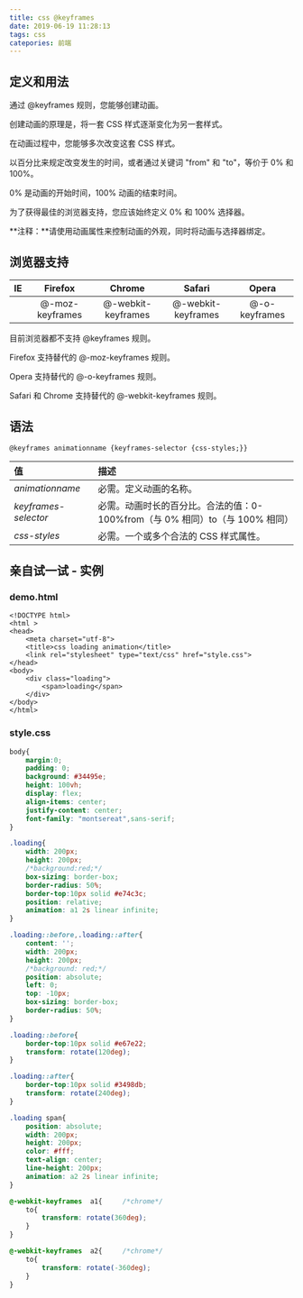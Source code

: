 ```yaml
---
title: css @keyframes
date: 2019-06-19 11:28:13
tags: css
catepories: 前端
---
```


## 定义和用法

通过 @keyframes 规则，您能够创建动画。

创建动画的原理是，将一套 CSS 样式逐渐变化为另一套样式。

在动画过程中，您能够多次改变这套 CSS 样式。

以百分比来规定改变发生的时间，或者通过关键词 "from" 和 "to"，等价于 0% 和 100%。

0% 是动画的开始时间，100% 动画的结束时间。

为了获得最佳的浏览器支持，您应该始终定义 0% 和 100% 选择器。

**注释：**请使用动画属性来控制动画的外观，同时将动画与选择器绑定。

## 浏览器支持

|  IE  |     Firefox     |       Chrome       |       Safari       |     Opera     |
| :--: | :-------------: | :----------------: | :----------------: | :-----------: |
|      | @-moz-keyframes | @-webkit-keyframes | @-webkit-keyframes | @-o-keyframes |

目前浏览器都不支持 @keyframes 规则。

Firefox 支持替代的 @-moz-keyframes 规则。

Opera 支持替代的 @-o-keyframes 规则。

Safari 和 Chrome 支持替代的 @-webkit-keyframes 规则。

## 语法<!--more-->

```
@keyframes animationname {keyframes-selector {css-styles;}}
```

| 值                   | 描述                                                         |
| :------------------- | :----------------------------------------------------------- |
| *animationname*      | 必需。定义动画的名称。                                       |
| *keyframes-selector* | 必需。动画时长的百分比。合法的值：0-100%from（与 0% 相同）to（与 100% 相同） |
| *css-styles*         | 必需。一个或多个合法的 CSS 样式属性。                        |

## 亲自试一试 - 实例

### demo.html

```
<!DOCTYPE html>
<html >
<head>
	<meta charset="utf-8">
	<title>css loading animation</title>
	<link rel="stylesheet" type="text/css" href="style.css">
</head>
<body>
	<div class="loading">
		<span>loading</span>
	</div>
</body>
</html>
```

### style.css

```css
body{
	margin:0;
	padding: 0;
	background: #34495e;
	height: 100vh;
	display: flex;
	align-items: center;
	justify-content: center;
	font-family: "montsereat",sans-serif;
}

.loading{
	width: 200px;
	height: 200px;
	/*background:red;*/
	box-sizing: border-box;
	border-radius: 50%;
	border-top:10px solid #e74c3c;
	position: relative;
	animation: a1 2s linear infinite;
}

.loading::before,.loading::after{
	content: '';
	width: 200px;
	height: 200px;
	/*background: red;*/
	position: absolute;
	left: 0;
	top: -10px;
	box-sizing: border-box;
	border-radius: 50%;
}

.loading::before{
	border-top:10px solid #e67e22;
	transform: rotate(120deg);
}

.loading::after{
	border-top:10px solid #3498db;
	transform: rotate(240deg);
}

.loading span{
	position: absolute;
	width: 200px;
	height: 200px;
	color: #fff;
	text-align: center;
	line-height: 200px;
	animation: a2 2s linear infinite;
}

@-webkit-keyframes  a1{ 	/*chrome*/
	to{
		transform: rotate(360deg);
	}
}

@-webkit-keyframes  a2{		/*chrome*/
	to{
		transform: rotate(-360deg);
	}
}
```

